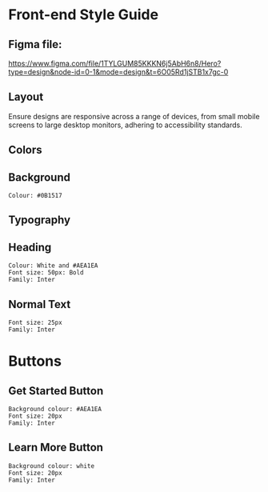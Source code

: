 # Front-end Style Guide

## Figma file:

https://www.figma.com/file/1TYLGUM85KKKN6j5AbH6n8/Hero?type=design&node-id=0-1&mode=design&t=6O05Rd1jSTB1x7gc-0

## Layout

Ensure designs are responsive across a range of devices, from small mobile screens to large desktop monitors, adhering to accessibility standards.

## Colors

## Background

    Colour: #0B1517

## Typography


## Heading

    Colour: White and #AEA1EA
    Font size: 50px: Bold
    Family: Inter


## Normal Text

    Font size: 25px
    Family: Inter


# Buttons

## Get Started Button

    Background colour: #AEA1EA
    Font size: 20px
    Family: Inter

## Learn More Button  
    
    Background colour: white
    Font size: 20px
    Family: Inter

    


